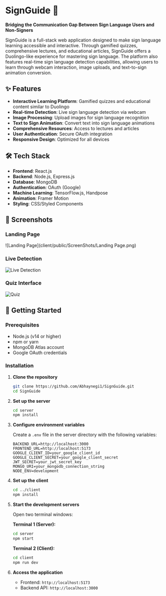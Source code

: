 # SignGuide 🤟

**Bridging the Communication Gap Between Sign Language Users and Non-Signers**

SignGuide is a full-stack web application designed to make sign language learning accessible and interactive. Through gamified quizzes, comprehensive lectures, and educational articles, SignGuide offers a Duolingo-like experience for mastering sign language. The platform also features real-time sign language detection capabilities, allowing users to learn through webcam interaction, image uploads, and text-to-sign animation conversion.

## ✨ Features

- **Interactive Learning Platform**: Gamified quizzes and educational content similar to Duolingo
- **Real-time Detection**: Live sign language detection via webcam
- **Image Processing**: Upload images for sign language recognition
- **Text to Sign Animation**: Convert text into sign language animations
- **Comprehensive Resources**: Access to lectures and articles
- **User Authentication**: Secure OAuth integration
- **Responsive Design**: Optimized for all devices

## 🛠️ Tech Stack

- **Frontend**: React.js
- **Backend**: Node.js, Express.js
- **Database**: MongoDB
- **Authentication**: OAuth (Google)
- **Machine Learning**: TensorFlow.js, Handpose
- **Animation**: Framer Motion
- **Styling**: CSS/Styled Components

## 📸 Screenshots

### Landing Page
![Landing Page](client/public/ScreenShots/Landing Page.png)

### Live Detection
![Live Detection](SignGuide/client/public/ScreenShots/LiveDetect.png)

### Quiz Interface
![Quiz](SignGuide/client/public/ScreenShots/quiz.png)

## 🚀 Getting Started

### Prerequisites

- Node.js (v14 or higher)
- npm or yarn
- MongoDB Atlas account
- Google OAuth credentials

### Installation

1. **Clone the repository**
   ```bash
   git clone https://github.com/Abhaynegi1/SignGuide.git
   cd SignGuide
   ```

2. **Set up the server**
   ```bash
   cd server
   npm install
   ```

3. **Configure environment variables**
   
   Create a `.env` file in the server directory with the following variables:
   ```env
   BACKEND_URL=http://localhost:3000
   FRONTEND_URL=http://localhost:5173
   GOOGLE_CLIENT_ID=your_google_client_id
   GOOGLE_CLIENT_SECRET=your_google_client_secret
   JWT_SECRET=your_jwt_secret_key
   MONGO_URI=your_mongodb_connection_string
   NODE_ENV=development
   ```

4. **Set up the client**
   ```bash
   cd ../client
   npm install
   ```

5. **Start the development servers**
   
   Open two terminal windows:
   
   **Terminal 1 (Server):**
   ```bash
   cd server
   npm start
   ```
   
   **Terminal 2 (Client):**
   ```bash
   cd client
   npm run dev
   ```

6. **Access the application**
   - Frontend: `http://localhost:5173`
   - Backend API: `http://localhost:3000`

